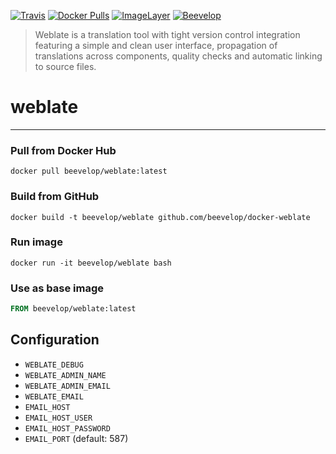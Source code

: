 [![Travis](https://img.shields.io/travis/beevelop/docker-weblate.svg?style=flat-square)](https://travis-ci.org/beevelop/docker-weblate)
[![Docker Pulls](https://img.shields.io/docker/pulls/beevelop/weblate.svg?style=flat-square)](https://links.beevelop.com/d-weblate)
[![ImageLayer](https://badge.imagelayers.io/beevelop/weblate:latest.svg)](https://imagelayers.io/?images=beevelop/weblate:latest)
[![Beevelop](https://links.beevelop.com/honey-badge)](https://beevelop.com)

> Weblate is a translation tool with tight version control integration featuring a simple and clean user interface, propagation of translations across components, quality checks and automatic linking to source files.

# weblate
----
### Pull from Docker Hub
```
docker pull beevelop/weblate:latest
```

### Build from GitHub
```
docker build -t beevelop/weblate github.com/beevelop/docker-weblate
```

### Run image
```
docker run -it beevelop/weblate bash
```

### Use as base image
```Dockerfile
FROM beevelop/weblate:latest
```

## Configuration
- `WEBLATE_DEBUG`
- `WEBLATE_ADMIN_NAME`
- `WEBLATE_ADMIN_EMAIL`
- `WEBLATE_EMAIL`
- `EMAIL_HOST`
- `EMAIL_HOST_USER`
- `EMAIL_HOST_PASSWORD`
- `EMAIL_PORT` (default: 587)
